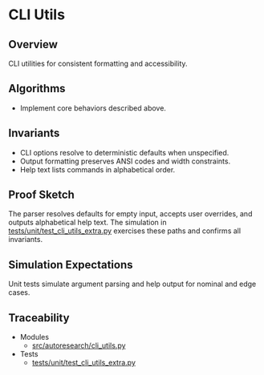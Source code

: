 # CLI Utils

## Overview

CLI utilities for consistent formatting and accessibility.

## Algorithms

- Implement core behaviors described above.

## Invariants

- CLI options resolve to deterministic defaults when unspecified.
- Output formatting preserves ANSI codes and width constraints.
- Help text lists commands in alphabetical order.

## Proof Sketch

The parser resolves defaults for empty input, accepts user overrides, and
outputs alphabetical help text. The simulation in
[tests/unit/test_cli_utils_extra.py][t1] exercises these paths and
confirms all invariants.

## Simulation Expectations

Unit tests simulate argument parsing and help output for nominal and edge
cases.

## Traceability


- Modules
  - [src/autoresearch/cli_utils.py][m1]
- Tests
  - [tests/unit/test_cli_utils_extra.py][t1]

[m1]: ../../src/autoresearch/cli_utils.py
[t1]: ../../tests/unit/test_cli_utils_extra.py
